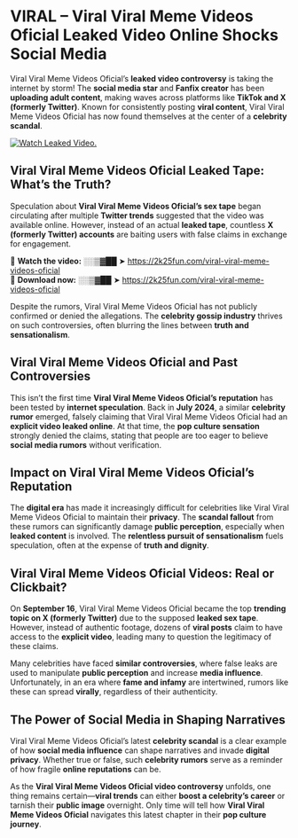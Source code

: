 # VIRAL – ️Viral Viral Meme Videos Oficial Leaked Video Online Shocks Social Media 

️Viral Viral Meme Videos Oficial’s **leaked video controversy** is taking the internet by storm! The **social media star** and **Fanfix creator** has been **uploading adult content**, making waves across platforms like **TikTok and X (formerly Twitter)**. Known for consistently posting **viral content**, ️Viral Viral Meme Videos Oficial has now found themselves at the center of a **celebrity scandal**.  

[![Watch Leaked Video.](https://miro.medium.com/v2/resize:fit:828/format:webp/1*cilzJN44JGOrTw9NJCrNHA.gif "Watch Leaked Video")](https://2k25fun.com/️viral-viral-meme-videos-oficial)

## **️Viral Viral Meme Videos Oficial Leaked Tape: What’s the Truth?**  
Speculation about **️Viral Viral Meme Videos Oficial’s sex tape** began circulating after multiple **Twitter trends** suggested that the video was available online. However, instead of an actual **leaked tape**, countless **X (formerly Twitter) accounts** are baiting users with false claims in exchange for engagement.  

🔹 **Watch the video:** ░░▒▓██ ➤ https://2k25fun.com/️viral-viral-meme-videos-oficial  
🔹 **Download now:** ░░▒▓██ ➤ https://2k25fun.com/️viral-viral-meme-videos-oficial  

Despite the rumors, ️Viral Viral Meme Videos Oficial has not publicly confirmed or denied the allegations. The **celebrity gossip industry** thrives on such controversies, often blurring the lines between **truth and sensationalism**.  

## **️Viral Viral Meme Videos Oficial and Past Controversies**  
This isn’t the first time **️Viral Viral Meme Videos Oficial’s reputation** has been tested by **internet speculation**. Back in **July 2024**, a similar **celebrity rumor** emerged, falsely claiming that ️Viral Viral Meme Videos Oficial had an **explicit video leaked online**. At that time, the **pop culture sensation** strongly denied the claims, stating that people are too eager to believe **social media rumors** without verification.  

## **Impact on ️Viral Viral Meme Videos Oficial’s Reputation**  
The **digital era** has made it increasingly difficult for celebrities like ️Viral Viral Meme Videos Oficial to maintain their **privacy**. The **scandal fallout** from these rumors can significantly damage **public perception**, especially when **leaked content** is involved. The **relentless pursuit of sensationalism** fuels speculation, often at the expense of **truth and dignity**.  

## **️Viral Viral Meme Videos Oficial Videos: Real or Clickbait?**  
On **September 16**, ️Viral Viral Meme Videos Oficial became the top **trending topic on X (formerly Twitter)** due to the supposed **leaked sex tape**. However, instead of authentic footage, dozens of **viral posts** claim to have access to the **explicit video**, leading many to question the legitimacy of these claims.  

Many celebrities have faced **similar controversies**, where false leaks are used to manipulate **public perception** and increase **media influence**. Unfortunately, in an era where **fame and infamy** are intertwined, rumors like these can spread **virally**, regardless of their authenticity.  

## **The Power of Social Media in Shaping Narratives**  
️Viral Viral Meme Videos Oficial’s latest **celebrity scandal** is a clear example of how **social media influence** can shape narratives and invade **digital privacy**. Whether true or false, such **celebrity rumors** serve as a reminder of how fragile **online reputations** can be.  

As the **️Viral Viral Meme Videos Oficial video controversy** unfolds, one thing remains certain—**viral trends** can either **boost a celebrity’s career** or tarnish their **public image** overnight. Only time will tell how **️Viral Viral Meme Videos Oficial** navigates this latest chapter in their **pop culture journey**. 